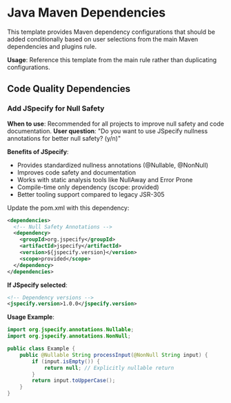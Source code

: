 # Java Maven Dependencies

This template provides Maven dependency configurations that should be added conditionally based on user selections from the main Maven dependencies and plugins rule.

**Usage**: Reference this template from the main rule rather than duplicating configurations.

## Code Quality Dependencies

### Add JSpecify for Null Safety

**When to use**: Recommended for all projects to improve null safety and code documentation.
**User question**: "Do you want to use JSpecify nullness annotations for better null safety? (y/n)"

**Benefits of JSpecify**:
- Provides standardized nullness annotations (@Nullable, @NonNull)
- Improves code safety and documentation
- Works with static analysis tools like NullAway and Error Prone
- Compile-time only dependency (scope: provided)
- Better tooling support compared to legacy JSR-305

Update the pom.xml with this dependency:

```xml
<dependencies>
  <!-- Null Safety Annotations -->
  <dependency>
    <groupId>org.jspecify</groupId>
    <artifactId>jspecify</artifactId>
    <version>${jspecify.version}</version>
    <scope>provided</scope>
  </dependency>
</dependencies>
```

**If JSpecify selected**:
```xml
<!-- Dependency versions -->
<jspecify.version>1.0.0</jspecify.version>
```

**Usage Example**:
```java
import org.jspecify.annotations.Nullable;
import org.jspecify.annotations.NonNull;

public class Example {
    public @Nullable String processInput(@NonNull String input) {
        if (input.isEmpty()) {
            return null; // Explicitly nullable return
        }
        return input.toUpperCase();
    }
}
```